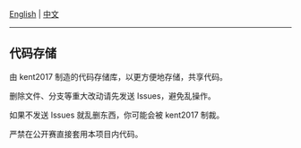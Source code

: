 [English](/README/en/README.md) | [中文](/README/zh-cn/README.md)

---

## 代码存储

由 kent2017 制造的代码存储库，以更方便地存储，共享代码。

删除文件、分支等重大改动请先发送 Issues，避免乱操作。

如果不发送 Issues 就乱删东西，你可能会被 kent2017 制裁。

严禁在公开赛直接套用本项目内代码。
